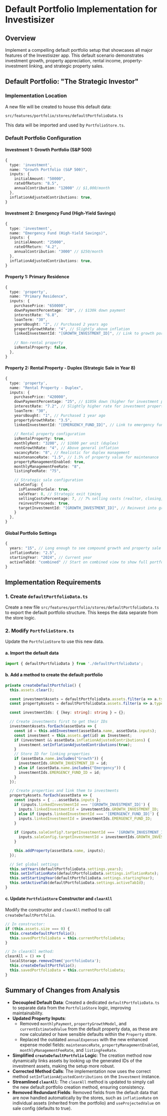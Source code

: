 # Default Portfolio Implementation for Investisizer

## Overview
Implement a compelling default portfolio setup that showcases all major features of the Investisizer app. This default scenario demonstrates investment growth, property appreciation, rental income, property-investment linking, and strategic property sales.

## Default Portfolio: "The Strategic Investor"

### Implementation Location
A new file will be created to house this default data:
```
src/features/portfolio/stores/defaultPortfolioData.ts
```
This data will be imported and used by `PortfolioStore.ts`.

### Default Portfolio Configuration

#### Investment 1: Growth Portfolio (S&P 500)
```typescript
{
  type: 'investment',
  name: "Growth Portfolio (S&P 500)",
  inputs: {
    initialAmount: "50000",
    rateOfReturn: "8.5",
    annualContribution: "12000" // $1,000/month
  },
  inflationAdjustedContributions: true,
}
```

#### Investment 2: Emergency Fund (High-Yield Savings)
```typescript
{
  type: 'investment',
  name: "Emergency Fund (High-Yield Savings)",
  inputs: {
    initialAmount: "25000",
    rateOfReturn: "4.2",
    annualContribution: "3000" // $250/month
  },
  inflationAdjustedContributions: true,
}
```

#### Property 1: Primary Residence
```typescript
{
  type: 'property',
  name: "Primary Residence",
  inputs: {
    purchasePrice: "650000",
    downPaymentPercentage: "20", // $130k down payment
    interestRate: "6.8",
    loanTerm: "30",
    yearsBought: "2", // Purchased 2 years ago
    propertyGrowthRate: "4", // Slightly above inflation
    linkedInvestmentId: "[GROWTH_INVESTMENT_ID]", // Link to growth portfolio
    
    // Non-rental property
    isRentalProperty: false,
  },
}
```

#### Property 2: Rental Property - Duplex (Strategic Sale in Year 8)
```typescript
{
  type: 'property',
  name: "Rental Property - Duplex",
  inputs: {
    purchasePrice: "420000",
    downPaymentPercentage: "25", // $105k down (higher for investment property)
    interestRate: "7.2", // Slightly higher rate for investment property
    loanTerm: "30",
    yearsBought: "1", // Purchased 1 year ago
    propertyGrowthRate: "3.5",
    linkedInvestmentId: "[EMERGENCY_FUND_ID]", // Link to emergency fund
    
    // Rental property configuration
    isRentalProperty: true,
    monthlyRent: "3200", // $1600 per unit (duplex)
    rentGrowthRate: "4", // Above general inflation
    vacancyRate: "8", // Realistic for duplex management
    maintenanceRate: "1.5", // 1.5% of property value for maintenance
    propertyManagementEnabled: true,
    monthlyManagementFeeRate: "8",
    listingFeeRate: "75",

    // Strategic sale configuration
    saleConfig: {
      isPlannedForSale: true,
      saleYear: 8, // Strategic exit timing
      sellingCostsPercentage: 7, // 7% selling costs (realtor, closing, etc.)
      reinvestProceeds: true,
      targetInvestmentId: "[GROWTH_INVESTMENT_ID]", // Reinvest into growth portfolio
    }
  },
}
```

#### Global Portfolio Settings
```typescript
{
  years: "15", // Long enough to see compound growth and property sale impact
  inflationRate: "2.5",
  startingYear: "2024", // Current year
  activeTabId: "combined" // Start on combined view to show full portfolio
}
```

## Implementation Requirements

### 1. Create `defaultPortfolioData.ts`
Create a new file `src/features/portfolio/stores/defaultPortfolioData.ts` to export the default portfolio structure. This keeps the data separate from the store logic.

### 2. Modify `PortfolioStore.ts`
Update the `PortfolioStore` to use this new data.

#### a. Import the default data
```typescript
import { defaultPortfolioData } from './defaultPortfolioData';
```

#### b. Add a method to create the default portfolio
```typescript
private createDefaultPortfolio() {
  this.assets.clear();

  const investmentAssets = defaultPortfolioData.assets.filter(a => a.type === 'investment');
  const propertyAssets = defaultPortfolioData.assets.filter(a => a.type === 'property');

  const investmentIds: { [key: string]: string } = {};

  // Create investments first to get their IDs
  investmentAssets.forEach(assetData => {
    const id = this.addInvestment(assetData.name, assetData.inputs);
    const investment = this.assets.get(id) as Investment;
    if (investment && assetData.inflationAdjustedContributions) {
      investment.setInflationAdjustedContributions(true);
    }
    // Store ID for linking properties
    if (assetData.name.includes("Growth")) {
      investmentIds.GROWTH_INVESTMENT_ID = id;
    } else if (assetData.name.includes("Emergency")) {
      investmentIds.EMERGENCY_FUND_ID = id;
    }
  });

  // Create properties and link them to investments
  propertyAssets.forEach(assetData => {
    const inputs = { ...assetData.inputs };
    if (inputs.linkedInvestmentId === '[GROWTH_INVESTMENT_ID]') {
      inputs.linkedInvestmentId = investmentIds.GROWTH_INVESTMENT_ID;
    } else if (inputs.linkedInvestmentId === '[EMERGENCY_FUND_ID]') {
      inputs.linkedInvestmentId = investmentIds.EMERGENCY_FUND_ID;
    }
    
    if (inputs.saleConfig?.targetInvestmentId === '[GROWTH_INVESTMENT_ID]') {
      inputs.saleConfig.targetInvestmentId = investmentIds.GROWTH_INVESTMENT_ID;
    }

    this.addProperty(assetData.name, inputs);
  });

  // Set global settings
  this.setYears(defaultPortfolioData.settings.years);
  this.setInflationRate(defaultPortfolioData.settings.inflationRate);
  this.setStartingYear(defaultPortfolioData.settings.startingYear);
  this.setActiveTab(defaultPortfolioData.settings.activeTabId);
}
```

#### c. Update `PortfolioStore` Constructor and `clearAll`
Modify the constructor and `clearAll` method to call `createDefaultPortfolio`.

```typescript
// In constructor:
if (this.assets.size === 0) {
  this.createDefaultPortfolio();
  this.savedPortfolioData = this.currentPortfolioData;
}

// In clearAll method:
clearAll = () => {
  localStorage.removeItem('portfolioData');
  this.createDefaultPortfolio();
  this.savedPortfolioData = this.currentPortfolioData;
}
```

## Summary of Changes from Analysis

- **Decoupled Default Data**: Created a dedicated `defaultPortfolioData.ts` to separate data from the `PortfolioStore` logic, improving maintainability.
- **Updated Property Inputs**:
    - Removed `monthlyPayment`, `propertyGrowthModel`, and `currentEstimatedValue` from the default property data, as these are now calculated or have sensible defaults within the `Property` store.
    - Replaced the outdated `annualExpenses` with the new enhanced expense model fields: `maintenanceRate`, `propertyManagementEnabled`, `monthlyManagementFeeRate`, and `listingFeeRate`.
- **Simplified `createDefaultPortfolio` Logic**: The creation method now dynamically links assets by looking up the generated IDs of the investment assets, making the setup more robust.
- **Corrected Method Calls**: The implementation now uses the correct method `setInflationAdjustedContributions` on the `Investment` instance.
- **Streamlined `clearAll`**: The `clearAll` method is updated to simply call the new default portfolio creation method, ensuring consistency.
- **Removed Redundant Fields**: Removed fields from the default data that are now handled automatically by the stores, such as `inflationRate` on individual assets (inherited from the portfolio) and `useProjectedValue` on sale config (defaults to true).
